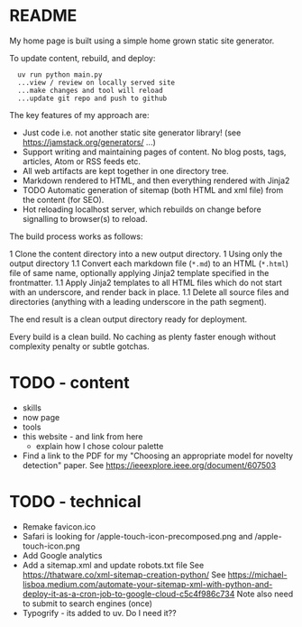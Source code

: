 # README

My home page is built using a simple home grown static site generator.

To update content, rebuild, and deploy:
```
  uv run python main.py
  ...view / review on locally served site
  ...make changes and tool will reload
  ...update git repo and push to github
```

The key features of my approach are:

* Just code i.e. not another static site generator library! (see https://jamstack.org/generators/ ...)
* Support writing and maintaining pages of content. No blog posts, tags, articles, Atom or RSS feeds etc.
* All web artifacts are kept together in one directory tree.
* Markdown rendered to HTML, and then everything rendered with Jinja2
* TODO Automatic generation of sitemap (both HTML and xml file) from the content (for SEO).
* Hot reloading localhost server, which rebuilds on change before signalling to browser(s) to reload.

The build process works as follows:

1 Clone the content directory into a new output directory.
1 Using only the output directory
1.1 Convert each markdown file (`*.md`) to an HTML (`*.html`) file of same name, optionally applying Jinja2 template specified in the frontmatter.
1.1 Apply Jinja2 templates to all HTML files which do not start with an underscore, and render back in place.
1.1 Delete all source files and directories (anything with a leading underscore in the path segment).

The end result is a clean output directory ready for deployment.

Every build is a clean build. No caching as plenty faster enough without complexity penalty or subtle gotchas.

# TODO - content

* skills
* now page
* tools
* this website - and link from here
  * explain how I chose colour palette
* Find a link to the PDF for my "Choosing an appropriate model for novelty detection" paper.
  See https://ieeexplore.ieee.org/document/607503

# TODO - technical

* Remake favicon.ico
* Safari is looking for /apple-touch-icon-precomposed.png and /apple-touch-icon.png
* Add Google analytics
* Add a sitemap.xml and update robots.txt file
  See https://thatware.co/xml-sitemap-creation-python/
  See https://michael-lisboa.medium.com/automate-your-sitemap-xml-with-python-and-deploy-it-as-a-cron-job-to-google-cloud-c5c4f986c734
  Note also need to submit to search engines (once)
* Typogrify - its added to uv. Do I need it??
